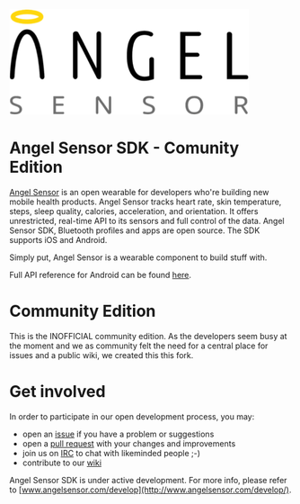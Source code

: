 ![Angel Sensor logo](https://github.com/AngelSensor/angel-sdk/blob/master/assets/Logo-Black-on-white.png)

Angel Sensor SDK - Comunity Edition
================

[Angel Sensor](http://angelsensor.com/) is an open wearable for developers who're building new mobile health products. Angel Sensor tracks heart rate, skin temperature, steps, sleep quality, calories, acceleration, and orientation. It offers unrestricted, real-time API to its sensors and full control of the data. Angel Sensor SDK, Bluetooth profiles and apps are open source. The SDK supports iOS and Android.

Simply put, Angel Sensor is a wearable component to build stuff with.

Full API reference for Android can be found [here](https://angelsensor.github.io/angel-sdk/).

# Community Edition
This is the INOFFICIAL community edition.
As the developers seem busy at the moment and we as community felt the need for a central place for issues and a public wiki, we created this this fork.

# Get involved
In order to participate in our open development process, you may:
* open an [issue](https://github.com/AngelSensorCommunityEdition/angel-sdk-community/issues) if you have a problem or suggestions
* open a [pull request](https://github.com/AngelSensorCommunityEdition/angel-sdk-community/pulls) with your changes and improvements
* join us on [IRC](https://webchat.freenode.net/?channels=angelsensor) to chat with likeminded people ;-)
* contribute to our [wiki](https://github.com/AngelSensorCommunityEdition/angel-sdk-community/wiki)


Angel Sensor SDK is under active development. For more info, please refer to [www.angelsensor.com/develop](http://www.angelsensor.com/develop/).
